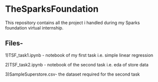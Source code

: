 # TheSparksFoundation
This repository contains all the project i handled during my Sparks foundation virtual internship.
## Files-
1)TSF_task1.ipynb - notebook of my first task i.e. simple linear regression

2)TSF_task2.ipynb - notebook of the second task i.e. eda of store data

3)SampleSuperstore.csv- the dataset required for the second task
 
